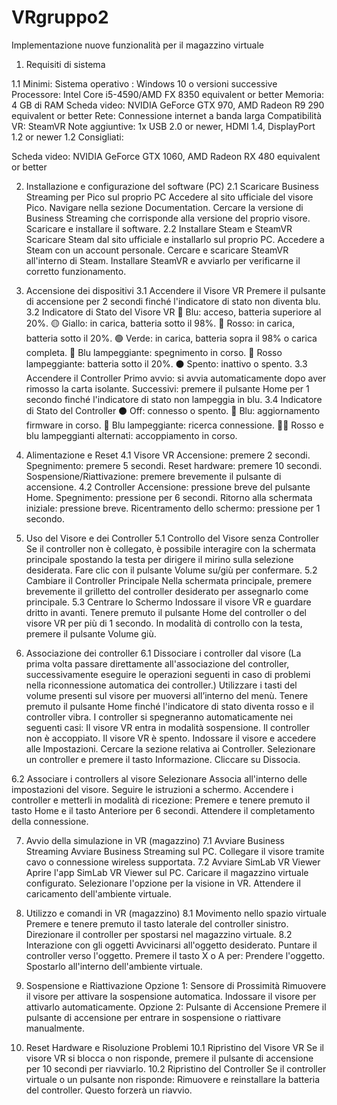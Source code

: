 # VRgruppo2
Implementazione nuove funzionalità per il  magazzino virtuale
1. Requisiti di sistema

1.1 Minimi:
Sistema operativo : Windows 10 o versioni successive
Processore: Intel Core i5-4590/AMD FX 8350 equivalent or better
Memoria: 4 GB di RAM
Scheda video: NVIDIA GeForce GTX 970, AMD Radeon R9 290 equivalent or better
Rete: Connessione internet a banda larga
Compatibilità VR: SteamVR
Note aggiuntive: 1x USB 2.0 or newer, HDMI 1.4, DisplayPort 1.2 or newer
1.2 Consigliati: 

Scheda video: NVIDIA GeForce GTX 1060, AMD Radeon RX 480 equivalent or better


2. Installazione e configurazione del software (PC)
2.1 Scaricare Business Streaming per Pico sul proprio PC
Accedere al sito ufficiale del visore Pico.
Navigare nella sezione Documentation.
Cercare la versione di Business Streaming che corrisponde alla versione del proprio visore.
Scaricare e installare il software.
2.2 Installare Steam e SteamVR
Scaricare Steam dal sito ufficiale e installarlo sul proprio PC.
Accedere a Steam con un account personale.
Cercare e scaricare SteamVR all'interno di Steam.
Installare SteamVR e avviarlo per verificarne il corretto funzionamento.


3. Accensione dei dispositivi
3.1 Accendere il Visore VR
Premere il pulsante di accensione per 2 secondi finché l'indicatore di stato non diventa blu.
3.2 Indicatore di Stato del Visore VR
🔵 Blu: acceso, batteria superiore al 20%.
🟡 Giallo: in carica, batteria sotto il 98%.
🔴 Rosso: in carica, batteria sotto il 20%.
🟢 Verde: in carica, batteria sopra il 98% o carica completa.
🔵 Blu lampeggiante: spegnimento in corso.
🔴 Rosso lampeggiante: batteria sotto il 20%.
⚫ Spento: inattivo o spento.
3.3 Accendere il Controller
Primo avvio: si avvia automaticamente dopo aver rimosso la carta isolante.
Successivi: premere il pulsante Home per 1 secondo finché l'indicatore di stato non lampeggia in blu.
3.4 Indicatore di Stato del Controller
⚫ Off: connesso o spento.
🔵 Blu: aggiornamento firmware in corso.
🔵 Blu lampeggiante: ricerca connessione.
🔴🔵 Rosso e blu lampeggianti alternati: accoppiamento in corso.

4. Alimentazione e Reset
4.1 Visore VR
Accensione: premere 2 secondi.
Spegnimento: premere 5 secondi.
Reset hardware: premere 10 secondi.
Sospensione/Riattivazione: premere brevemente il pulsante di accensione.
4.2 Controller
Accensione: pressione breve del pulsante Home.
Spegnimento: pressione per 6 secondi.
Ritorno alla schermata iniziale: pressione breve.
Ricentramento dello schermo: pressione per 1 secondo.
5. Uso del Visore e dei Controller
5.1 Controllo del Visore senza Controller
Se il controller non è collegato, è possibile interagire con la schermata principale spostando la testa per dirigere il mirino sulla selezione desiderata.
Fare clic con il pulsante Volume su/giù per confermare.
5.2 Cambiare il Controller Principale
Nella schermata principale, premere brevemente il grilletto del controller desiderato per assegnarlo come principale.
5.3 Centrare lo Schermo
Indossare il visore VR e guardare dritto in avanti.
Tenere premuto il pulsante Home del controller o del visore VR per più di 1 secondo.
In modalità di controllo con la testa, premere il pulsante Volume giù.

6. Associazione dei controller
6.1 Dissociare i controller dal visore
(La prima volta passare direttamente all'associazione del controller, successivamente eseguire le operazioni seguenti in caso di problemi nella riconnessione automatica dei controller.)
Utilizzare i tasti del volume presenti sul visore per muoversi all’interno del menù.
Tenere premuto il pulsante Home finché l'indicatore di stato diventa rosso e il controller vibra.
I controller si spegneranno automaticamente nei seguenti casi:
Il visore VR entra in modalità sospensione.
Il controller non è accoppiato.
Il visore VR è spento.
Indossare il visore e accedere alle Impostazioni.
Cercare la sezione relativa ai Controller.
Selezionare un controller e premere il tasto Informazione.
Cliccare su Dissocia.



6.2 Associare i controllers al visore
Selezionare Associa all'interno delle impostazioni del visore.
Seguire le istruzioni a schermo.
Accendere i controller e metterli in modalità di ricezione:
Premere e tenere premuto il tasto Home e il tasto Anteriore per 6 secondi.
Attendere il completamento della connessione.

7. Avvio della simulazione in VR (magazzino)
7.1 Avviare Business Streaming
Avviare Business Streaming sul PC.
Collegare il visore tramite cavo o connessione wireless supportata.
7.2 Avviare SimLab VR Viewer
Aprire l'app SimLab VR Viewer sul PC.
Caricare il magazzino virtuale configurato.
Selezionare l'opzione per la visione in VR.
Attendere il caricamento dell'ambiente virtuale.

8. Utilizzo e comandi in VR (magazzino)
8.1 Movimento nello spazio virtuale 
Premere e tenere premuto il tasto laterale del controller sinistro.
Direzionare il controller per spostarsi nel magazzino virtuale.
8.2 Interazione con gli oggetti
Avvicinarsi all'oggetto desiderato.
Puntare il controller verso l'oggetto.
Premere il tasto X o A per:
Prendere l'oggetto.
Spostarlo all'interno dell'ambiente virtuale.


9. Sospensione e Riattivazione
Opzione 1: Sensore di Prossimità
Rimuovere il visore per attivare la sospensione automatica.
Indossare il visore per attivarlo automaticamente.
Opzione 2: Pulsante di Accensione
Premere il pulsante di accensione per entrare in sospensione o riattivare manualmente.

10. Reset Hardware e Risoluzione Problemi
10.1 Ripristino del Visore VR
Se il visore VR si blocca o non risponde, premere il pulsante di accensione per 10 secondi per riavviarlo.
10.2 Ripristino del Controller
Se il controller virtuale o un pulsante non risponde:
Rimuovere e reinstallare la batteria del controller.
Questo forzerà un riavvio.

